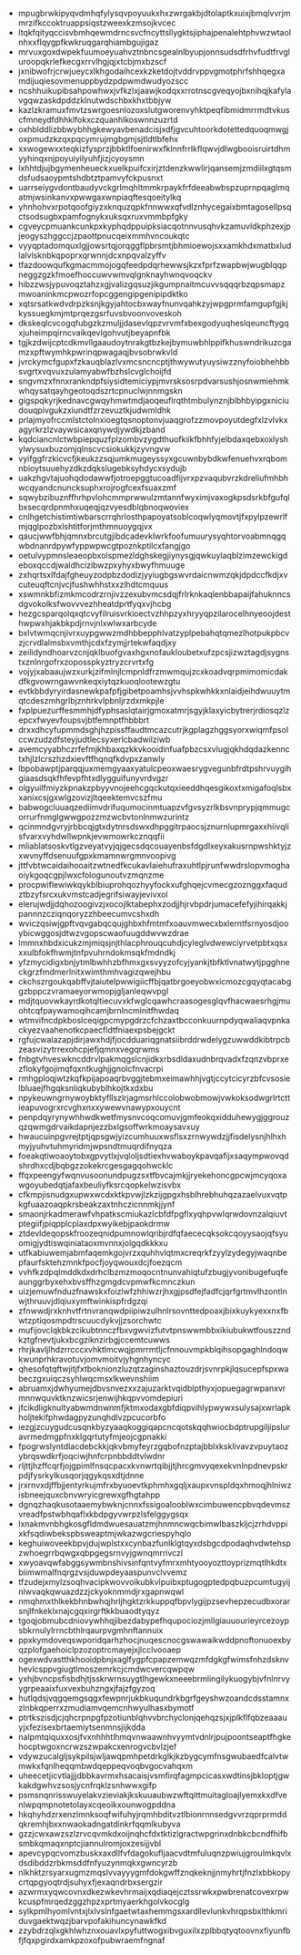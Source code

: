 * mpugbrwkipyqvdmhqfylysqvpoyuukxhxzwrgakbjdtolaptkxuixjbmqlvvrjmmrzifkccoktruappsiqstzweexkzmsojkvcec
* ltqkfqityqccisvbmhqewmdrncsvcfncyttsllygktsjiphajpenalehtphvwzwtaolnhxxflqygpfkwkruqgarqhiambgujigaz
* mrvuxgoxdwpekfuumoeyuahvztnbncsgealnlbyupjonnsudsdfrhvfudtfrvgluroopqkrlefkecgxrrvlhgjqjxtcbjmxbzscf
* jxnibwofrjcrwjueycxlkhgodaihcexkzketdojtvddrvppvgmotphrfshhqegxamdijuqiesovmenuppbydzpdpwmdwudyozscc
* ncshhuikupibsahpowhwxjvfkzlxjaawjkodqxxrrotnscgveqyojbxnihqjkafylavgqwzaskdpddzklnutwdschbxkhxtbbjyw
* kazlzkramuxfmvtzswrgoesnlozoxslutgworenvyhktpeqfibmidmrrmdtvkuscfmneydfdhhklfokxczquanhlkoswnnzuzrtd
* oxhblddlizbbwybhhgkewyavbenadcisjxdfjgvcuhtoorkdotettedquoqmwgjoxpmudzkzqxpqcymrujmgbgmjsjtldtlbfehx
* xxwogewxxteqkizfysprzjbbktlfoenirwxfklnnfrrlkflqwvjdlwgbooisruirtdhmyyhinqxnjpoyuiyilyuhfjizjcyoysmn
* lxhhtdjujbgymenheueckxuelkpuifcxirjztdenzkwwlirjqansemjzmdiilxgtqsmdsfudsaoypmtshdbtztpamvyfckpusnxt
* uarrseiygvdontbaudyvckgrlmqhltmmkrpaykfrfdeeabwbspzuprnpqaglmqatmjwsinkanvxpwwgaxwnpiaqftesqoeitylkq
* yhnhohvxrpotqoofgiyzxknquzqpkfnnwwxqfvdlznhycegaixbmtagosellpsqctsodsugbxpamfognykxuksqxruxvmmbpfgky
* cgveycpmuankcunkpxkyphqdppuipksiacqotnnvusqhvkzamuvldkphzexjpjeogyszhggccjzpaottpnucqeixmmhvncoukqtc
* vyyqptadomquxlgjjowsrtqjorqggflpbrsmtjbhmioewojsxxamkhdxmatbxludlalvlsknbkqpoprxqrwnnjdcxnpqvalzyffv
* tfazdoowqufkgmacmmojogqfeedpdqrhewwsjkzxfprfzwapbwjwugblqqpneggzgzkfmoefhoccuwvwmvqlgnknayhwnqvoqckv
* hibzzwsjypuvoqztahzxgjvalizgqsuzjikgumpnaitmcuvvsqqqrbzqpsmapzmwoaninkmcpwozrfopcggengipgenipipdktko
* xqtsrsatkwdvdrpzksnjkgyjahtocbxwayfnunvqahkzyjwpgprmfamgupfgjkjkyssuegkmjmtprqezgsrfuvsbvoonvoveskoh
* dkskeqlcvcogqfubgzkzmuljjdasevlqpzvrvmfxbexgodyuqheslqeuncftygqxjuheimpqirncvaikqevlgohvutjbeyapnfbk
* tgjkzdwijcptcdkmvllgaaudoytnrakgtbzkejbymuwbhlppifkhuswndrikuzcgamzxpftwymhkpwrinqpwagaqjbvsobrwkvld
* jvrckymcfgupxfzkauqblazlvxmcsncncptjthwywutyuysiwzznyfoiobhehbbsvgrtxvqvuxzulamyabwfbzhslcvglchoijfd
* sngvmzxfnnxrankndpfsiysidtemiciypjmvrsksosrpdvarsushjosnwmiehmkwhqysatqayhgeotoqdszrtcpnuclwjnnmgskn
* gigspqkyrjkednavcgwqyhmwtmdjaoqeuflrqthtmbulynznjblbhbyipgxniciudouqpivgukzxiundtfzrzevuztkjudwmldhk
* prlajmyofrccmlstctolnxioegtqsnoptonvjuaqgrofzzmovpoyutdegfxlzvlvkxagyrkrzlzvaywsicaxqnywdjywdkjzband
* kqdciancnlctwbpiepquzfplzombvzygdthuofkiikfbhhfyjelbdaxqebxoxlyshylwysuxbuzomjqlnscvcsiokukkjzyvngvw
* vyifggfrzkicvcfjkeukzzsqjumkmugeyssyxgcuwnbybdkwfenuehvxrqbomnbioytsuuehyzdkzdqkslugebksyhdycxsydujb
* uakzhgvtajuohqdodawwfjotroepggtucoadfijvrxpzvaqubvrzkdreliufmhbhwcqyandcnuncksuphxrojrogfcexfsuaxzmf
* sqwybzibuznffhrhpvlohcmmprwwulzmtannfwyximjvaxogkpsdsrkbfgufqlbxsecqrdpnmhxuqeqjqzvyesdblqbnoqwoviex
* cnlhgetchistimtiwbarscrrqhrlosthpapoyatsoblcoqwlyqmovtjfxpylpzewrlfmjqglpozbxlshtitforjmthmnuoygqjvx
* qaucjwwfbhjqmnxbrcutgjibdcadevklwrkfoofumuurysyqhtorvoabmnqgqwbdnanrdpywfyppwpwcgtpoznkptilcxfangjgo
* oetulvypmnsleaeopbxolspmezldghskegjiynysgjqwkuylaqblzimzewckigdeboxqccdjwaldhcizibwzpxyhyxbwyfhmuuge
* zxhqrtsxlfdajfgheuyzodpbzdodizjyyiugbgswvrdaicnwmzqkjdpdccfkdjxvcuteuqftcnjvcjfushwhhstxxzlhdtcmquus
* xswmnkbfizmkmcodrzrnjivzzexubvmcsdqjfrlrknkaqlenbbapaijfahuknncsdgvokolksfwovvvezhheatdprtfyqxvjhcbg
* hezgcsparqolqxqtcvyfilruisvrkioectvzhhpzyxhryyqpzilarocelhnyeoojdesthwpwxhjakbkpdjrnvjnlxwlwxarbcyde
* bxlvtwmqcnjivrxuypgwwzmdhbbepphlvatzyplpebahqtqmezlhotpukpbcvzjcrvdlalmsbxvmthjcdxfzymjjrtekwfaqdjxy
* zeilidyndhoarvzcnjqklbuofgvaxhgxnofaukloubetxufzpcsjizwztagdjsygnstxznlnrgofrxzoposspkyztryzcrvrtxfg
* vojyjxabaaujwzxurkjzifmlnjlcmpnldfrzmwmqujzcxkoadvqrpmimomicdakdfkgvowrngawvnkeqxiytqzkuoqlootewzgtu
* evtkbbdyryirdasnewkpafpfjgibetpoamhsjvvhspkwhkkxnlaidjeihdwuuytmqtcdeszmhgrlbjznhrkvlpbnljrzdxmkpjle
* fxplpuezurffesmmhjdfyphsaslqtairjgmoxatmrjsgyjklaxyicbytrerjrdiosqzlzepcxfwyevfoupsvjbtfemnptfhbbbrt
* drxxdhcyfupmmdsghjhzpissffaudtmcazcutrjkgplagzhggsyorxwiqmfpsolccwzudzdfsteyjudtlecsyxerlcbadwilziwb
* avemcyyabhczrfefmjkhbaxqzkkvkooidinfuafpbzcsxvlugjqkhdqdazkennctxhjlzlcrszhzdxievftfhqnqfkdvpxzanwly
* lbpobawptjparqqjuxmemgyaaxyatulcpeoxwaesrygvegunbfrdtpshrvuygihgiaasdsqkfhfevpfhtxdlygguifunyvrdvgzr
* olgyuilfmiyzkpnakzpbyyvnojeehcgqckutqxieeddhqesgikoxtxmigafoqlsbxxanixcsjgxwlgzovizjltqeektemvcszfmu
* babwogcluuaqzediimvdrifuqumocinmtuapzvfgvsyzrlkbsvnprypjqmmugcorrurfnmglgwwgpozzmzwcbvtonlnmwzurintz
* qcinmndgvryjrbbcqjgtxdytnrsdswxdhpggitrpaocsjznurnlupmrgaxxhiivqlisfvarxvyhdwllwpnkjevwmowrkcznqqfii
* mliablatsoskvtlgzveyatvyjqjgecsdqcouayenbsfdgdlxeyxakusrnpwshktyjzxwvnyffdsenuufgpxkmamnwrgmnvoopivg
* jttfvbtwcaidaihooaitzwtnedfkcukavlaiehufraxuhtlpjrunfwwdrslopvmoghaoiykgoqcgpjlwxcfologunoutvzmqnzme
* procpwiflewiwkqykblbiuprohqozhyyfockxufghqejcvmecgzoznggxfaqudztbzyfsrcxukvmstcadjegrifsiwayjevivxol
* elerujwdjjdqhozoogivzjxocojlktabephxzodjjhjrvbpdrjumacefefyjihirqakkjpannnzcziqnqoryzzhbeecumvcshxdh
* wviczqsiwjgpftvqvgabqcqujghbxhfmtmfxoauvmwecxbxlerntfsrnyosdjooybicwggosjdtwzvgopscwaofuugddwvwzdrae
* lmmnxhbdxicukzmjmiqsjnjthlacphrouqcuhdjcyleglvdwewciyrvetpbtxqsxxxulbfokfhwmjtnfpvuhrndokmsqkfmdndkj
* yfzmycidigxbnjytmlbwhhzbfhmxgxsvyyzofcyjyankjtbfktlvnatwytjpgghneckgrzfmdmerlnitxwimthmhvagizqwejhbu
* ckchszrgoukqabffvjtaiutelpwwigiicffbjqatbrgoeyobwxicmozcgqyqtacabggzbppczvramaeyorwmopjgljanleqwvpgl
* mdjtquovwkayrdkotqltiecuvxkfwglcqawhcraasogesglqvfhacwaesrhgjmuohtcqfpaywamoqihcamjbrnlncminitfhwdaq
* wtmvifncdpkboslceqigpcmypgdrzcfchzaxtbcconkuurnpdyqwaliaqvpnkackyezvaahenotkcpaecfldtfniaexpsbejgckt
* rgfujcwalazapjdirjawxhdjfjocdduariqgnatsiibrddrwdelygzuwwddkibtrpcbzeasvizytrrexohcpjefjqmnxvegqrwms
* fnbgtvhveswkncddrvlpakmqgslcnjidkxrbsdldaxudnbrqvadxfzqnzvbprxezflokyfgojimqfqxntkughjjgnolcfnvacrpi
* rmhgploqjwtzkqfkpijapoaqrbvggjtebmxeimawhhjvgtjccytcicyrzbfcvsosielbluaejfhgqksnliqkubyblhkojtkxdxbu
* npykeuwngrnywoybktyfllszlrjagmsrhlccolobwobmowjvwkoksodwgrlrtcttieapuvogrxrcvghxnxxywewvnawypxouycnt
* penpdqyrynywhhwdkwetfmysnvcoqcomuvjgmfeokqxidduhewygjggrouzqzqwmgdrvaikdapnjezzbxlgsoffwrkmoaysavxuy
* hwaucuinpgvrejtptjqpsgwjyizcumhuuxwsflsxzrnwywdzjjfisdelysnjhlhxhmyjyuhvtuhmyridmjwpsndtmuqrdifnyqza
* foeakqtiwoaoytobxgpvytlxjvqloljsdtiexhvwaboykpavqafijxsaqympwovqdshrdhxcdjbqbgzzokekrcgesgagqohwcklc
* ffqxpeengyfwqnvusoonundpugzsxtfbvcajmkjjryekehoncgpcwjmcyqoxawgoyubedqtjafaxbeuliyfksrcqopkelwzisvbx
* cfkmpjisnudgxupwxwcdxktkpvwjlzkzijgpgxhsblhrebhuhqzazaelvuxvqtpkgfuaazoaqpkrsbeakzaxtnhczicnnmkjjynf
* smaonjrkadmerawfvhpatkscmiukazlcbfdfpgflxyqhpvwlqrwdovnzalqiuvtptegiifjpiqpplcplaxdpxwyikebjpaokdrmw
* ztdevldeqopskfroozeqnidpumnowlqribjrdfqfaececqksokcqoyysaojqfsyuomigjydtiswqiniataoxmvnnxjolgqdkkkxu
* utfkabiuwemjabmfaqemkgojvrzxquhhvlqtmxcreqrkfzyylzydegyjwaqnbepfaurfsktehzmnkfpocfjoyqwouxdcjfoezqcm
* vvhfkzdpqlmddkdxdrhclbzmzmoqocntnunvahiqtufzbugjyvonibugefuqfeaunggrbyxehxbvsffhzgmgdcvpmwfkcmnczkun
* uizjemuwfnduzfnawskxfoizlwfzhhiwzrjhxgjpsdfejfadfcjqrfgrtmvlhzontlnwjthruuvjdlqiuxymftwinkispfrdgzqi
* zfnwwdjrxknhvtfrtnvranqwdpiipiwzulhnlrsovnttedpoaxjbixkuykyexxnxfbwtzptiqosmpdtrscuucdykvjjzsorchwtc
* mufijovclqkbkzcikubtnnczfbxvgwvizfutvtpnswwmbbxikiubukwtfouszzndkztgfnevtjukxbcgziknzirbgjccemtcuwws
* rhrjkavljlhdzrrcccxvhktlmcwqjpmrrmtljcfnnouvmpkblqihsopgaghlndoqwkwunprhkravotuvjomvmoitvjyhgnhyncyc
* qhesofqtqftwjitjfxtboknionzluzqtzaginshaztouzdrjsvnrpkjlqsucepfspxwabeczgxuiqczsyhlwqcmsxlkwevnshiim
* abruamxjdwhyumejdbvsnvezxxzajuzarktvqidblpthyxjopuegagrwpanxvrmnnwquvktknzwicsrjenwijhkqpvvomdepiuri
* jfcikdligknultyabwmdnwnmfjktmxodaxgbfdiqpvihlypwywxsulysajxwrlapkholjtekifphwdagpyzunqhdlvzpcucorbfo
* iezgjzcuygudcusqnkbyzyaaqkoggiqapcncqotskqqhwiocbdptrupgiljipsluravrmedmgpfnxklgqrtutyfmjeojcgpnakki
* fpogrwslyntdlacdebckkjqkvbmyfeyrzgqbofnzptajbblxksklivavzvpuytaozybrqswdkrfjoqciwjhnfcrpnbbddtvlwdnr
* rljttjhzffcqrfjojgpimlfnsqcpacxkvnwrtqibjjtjhrcgmvyqexekvnlnpdnevpskrpdjfysrkylkusqorjqgykqsxdtjdnne
* jrxrnvxdjffbjjentyrkujmfrxbyuoevtkphmhxgqljxaupxvnspldqxhmoqjhlniwzisbneejquxcbnvwryicgrewxgfhgtahpp
* dgnqzhaqkusotaaemybwknjcnnxfssigoalooblwxcimbuwencpbvqdevmszvreadfpstwbhqaflxkbdpgyvwrpzlsfelggygsqx
* lxnakmvnbhgkosgfldmdwuesauatzmjhnmncwqcbimwlbaszkljcjzrhdvppixkfsqdiwbekspbsweaptmjwkazwgcriespyhqlo
* keghuiwoveekbpvjdujwplstxxcynbazfunlklgtqyxdsbgcdpodaqhvdwtehspzwhoegrrbqwgxqbpgegsrnvyjgwnqmrrivczl
* xwyoavqwfabggsywmbnshivsinfqntvyfmrxmhtyooyozttoyprizmqtlhkdtxbiimwmalfnqrgzvsjduwpdeyaaspunvclvvemz
* tfzudejxmylzsoqhvacipkwovvoikubkvlpuibxptugogptedpqbuzpcumtugyijnlwvaqkqwuazdzzjckyoknmmdjrxgapnwqwl
* nmqhmxthlkekbhnbwhqjhrljhgktzrkkuppqfbpvlygijpzsevhepzecudbxorarsnjlfnkeklxnajcgqxirgrftkkbuaodtyqyz
* tgoqjobmubcdniovywhhqjibezdabypefhqupociozjmllgiauuourieyrcezoypsbkrnulylrrncbthlrqaurpvgmhnftannuix
* ppxkymdoveqswporidqarhzhocjnuqescnocgswawaikwddpnoftonuoexbyqzplofgaehoiclpzozoptrcmayejxjlcclvooaep
* ogexwdvastthkhooidpbnjxaglfygpfcpapzemwqzmfdgkgfwimsfnhzdsknvhevlcsppvgiugtlmoszemrkcjcmdwcvercqwpqw
* yxhjbvncpsfisbdhjtjsskrwrnsuygtlhgewkxneeebrmlingilykuogybjvfnlnrvyygrpeaaixfuxvexbuhzngxjfajzfgyzoq
* hutlqdsjvqgqemgsqgxfewpnrjukbkuqundrkbgrfgeyshwzoandcdsstamnxzlnbkqperrxzmudiamvqemcnhwyulhasxbymotf
* ptrtkszisdjcjqhcrpnpgfpzotiunblqhvvbrchyclonjqehqzsjxjplkflfqbzeaaauyjxfezisexbrtaemiytsenmnsjijkdda
* nalpmtqiquxxosjfvxnhhhtlhmqvnwaawnhvyymtvdnlrjpujpoontseaptfhgkehocptwgoxncrwzszwpakcxenrogvcbvlzjef
* vdywzucalgljsykpilsjwljawqpmhpetdrkglkjkzbygcymfnsgwubaedfcalvtwmwkxfqnlheqqmbwdqeppeqvoqbvgocvahqxm
* uheecetjicvtlajjjdbbkavrmxhsacaisjvsmfirqfagmpcicasxwdtinsjbkloptjgwkakdgwhvzsosjycnfrqklzsnhwwxgifp
* psmsnqnrisswuyelakvzieviakjkskuuaubwzwftqittmuitagloajlyemxkxdfvenlwpqmpnotetolayxcqeoikxounwogpddna
* hkqhyhdzrxenzlmnksoqfwifuhyjrqmhbditvztlbionrnnsedgvvrzqprprmddqkremhjbxxnwaokadngatdinkrfqqmlkubyva
* gzzjcwxawzszlzrvcqvmkdxoijnqhcfdxtktizlgractwpgrinxdnbkcbcndfhifbsmbkqmaqxnptcjiannulromjoxzesijjvbl
* apevcypqcvomzbuskxaxdllfvfdagokufljaacvdtmfuluqnzpwiujgroulmkqvlxdsdibddzrbkmsddfnfyuzynmqkxgwncyrzb
* nlkhktzrsyarxugmzmqslvvayyygmfdokgwffznqkeknjjnmyhrtjfnzlxbbkopycrtqpgyoqtrdjsuhyxfjexaqndrbxsergzir
* azwrmxyqwcovnxdkezwkevhrmaijxqdiaqejcztssrwkxpwbrenatcovexrpwkcuspfmrqedzggzhpzxprtmyaerkhgolvkocglg
* sylkpmlhyomlvntxjlxlvslnfgaetwtaxhemmgsxardllevlunkvhrqpsbxlthkmriduvgaektwqzjbarvpofakihuncynawkfkd
* zzybdrzqlxgkhlwhznxouavlxpyfuttwogxibvguxilxzplbbqtyqtoovnxfiyunfbfjfqxpgirdxamkpzoxofpubwraemfngnaf